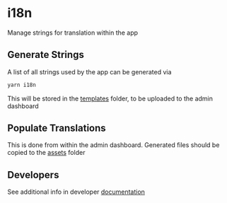 # i18n

Manage strings for translation within the app

## Generate Strings

A list of all strings used by the app can be generated via

```bash
yarn i18n
```

This will be stored in the [templates](./templates/) folder, to be uploaded to the admin dashboard

## Populate Translations

This is done from within the admin dashboard. Generated files should be copied to the [assets](./assets/) folder

## Developers

See additional info in developer [documentation](https://docs.picsa.app/translations)
